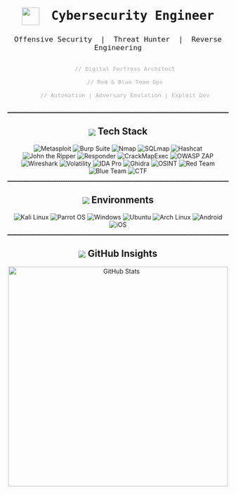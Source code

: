 <!--
  Minimalist, impactful cybersecurity portfolio.
  Clean, focused, and modern.
-->

<h1 align="center" style="font-family: 'Fira Mono', monospace;">
  <img src="https://img.icons8.com/fluency/48/000000/hacker.png" width="40" style="vertical-align:middle; margin-right:10px;">
  Cybersecurity Engineer
</h1>
<h3 align="center" style="font-family: 'Fira Mono', monospace; font-weight:400;">
  Offensive Security &nbsp;|&nbsp; Threat Hunter &nbsp;|&nbsp; Reverse Engineering
</h3>

<p align="center" style="font-size:1.1em; color:#b0b0b0;">
  <code>
    // Digital Fortress Architect<br>
    // Red & Blue Team Ops<br>
    // Automation | Adversary Emulation | Exploit Dev
  </code>
</p>

<hr style="border-top: 1px dashed #444;">

<h2 align="center"><img src="https://img.icons8.com/ios-filled/24/00e676/console.png" style="vertical-align:middle;"> Tech Stack</h2>
<p align="center">
  <img src="https://img.shields.io/badge/Metasploit-FF0000?style=for-the-badge&logo=metasploit&logoColor=white" alt="Metasploit"/>
  <img src="https://img.shields.io/badge/Burp_Suite-FF9900?style=for-the-badge&logo=burp-suite&logoColor=white" alt="Burp Suite"/>
  <img src="https://img.shields.io/badge/Nmap-4682B4?style=for-the-badge&logo=nmap&logoColor=white" alt="Nmap"/>
  <img src="https://img.shields.io/badge/SQLmap-000000?style=for-the-badge&logoColor=white" alt="SQLmap"/>
  <img src="https://img.shields.io/badge/Hashcat-800080?style=for-the-badge&logoColor=white" alt="Hashcat"/>
  <img src="https://img.shields.io/badge/John_the_Ripper-8B0000?style=for-the-badge&logoColor=white" alt="John the Ripper"/>
  <img src="https://img.shields.io/badge/Responder-FFD700?style=for-the-badge&logoColor=black" alt="Responder"/>
  <img src="https://img.shields.io/badge/CrackMapExec-2E8B57?style=for-the-badge&logoColor=white" alt="CrackMapExec"/>
  <img src="https://img.shields.io/badge/OWASP_ZAP-000000?style=for-the-badge&logo=OWASP&logoColor=white" alt="OWASP ZAP"/>
  <img src="https://img.shields.io/badge/Wireshark-0066CC?style=for-the-badge&logo=wireshark&logoColor=white" alt="Wireshark"/>
  <img src="https://img.shields.io/badge/Volatility-4682B4?style=for-the-badge&logoColor=white" alt="Volatility"/>
  <img src="https://img.shields.io/badge/IDA_Pro-000000?style=for-the-badge&logoColor=white" alt="IDA Pro"/>
  <img src="https://img.shields.io/badge/Ghidra-FF0000?style=for-the-badge&logoColor=white" alt="Ghidra"/>
  <img src="https://img.shields.io/badge/OSINT-00CED1?style=for-the-badge&logoColor=black" alt="OSINT"/>
  <img src="https://img.shields.io/badge/Red_Team-FF0000?style=for-the-badge&logoColor=white" alt="Red Team"/>
  <img src="https://img.shields.io/badge/Blue_Team-00FF41?style=for-the-badge&logoColor=black" alt="Blue Team"/>
  <img src="https://img.shields.io/badge/CTF-FFD700?style=for-the-badge&logoColor=black" alt="CTF"/>
</p>

<hr style="border-top: 1px dashed #444;">

<h2 align="center"><img src="https://img.icons8.com/ios-filled/24/00e676/server.png" style="vertical-align:middle;"> Environments</h2>
<p align="center">
  <img src="https://github-readme-stats.vercel.app/api/pin/?username=darkwall&repo=kali&show_owner=true&theme=tokyonight&hide_border=true" alt="Kali Linux"/>
  <img src="https://github-readme-stats.vercel.app/api/pin/?username=darkwall&repo=parrot-os&show_owner=true&theme=tokyonight&hide_border=true" alt="Parrot OS"/>
  <img src="https://github-readme-stats.vercel.app/api/pin/?username=darkwall&repo=windows&show_owner=true&theme=tokyonight&hide_border=true" alt="Windows"/>
  <img src="https://github-readme-stats.vercel.app/api/pin/?username=darkwall&repo=ubuntu&show_owner=true&theme=tokyonight&hide_border=true" alt="Ubuntu"/>
  <img src="https://github-readme-stats.vercel.app/api/pin/?username=darkwall&repo=arch-linux&show_owner=true&theme=tokyonight&hide_border=true" alt="Arch Linux"/>
  <img src="https://github-readme-stats.vercel.app/api/pin/?username=darkwall&repo=android&show_owner=true&theme=tokyonight&hide_border=true" alt="Android"/>
  <img src="https://github-readme-stats.vercel.app/api/pin/?username=darkwall&repo=ios&show_owner=true&theme=tokyonight&hide_border=true" alt="iOS"/>
</p>

<hr style="border-top: 1px dashed #444;">

<h2 align="center"><img src="https://img.icons8.com/ios-filled/24/00e676/github.png" style="vertical-align:middle;"> GitHub Insights</h2>
<p align="center">
  <img src="https://github-readme-stats.vercel.app/api?username=darkwall&show_icons=true&theme=tokyonight&hide_border=true" alt="GitHub Stats" width="500"/>
